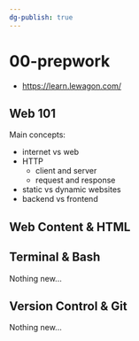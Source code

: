 ```yaml
---
dg-publish: true
---
```

# 00-prepwork

- <https://learn.lewagon.com/>

## Web 101

Main concepts:

- internet vs web
- HTTP
    - client and server
    - request and response
- static vs dynamic websites
- backend vs frontend

## Web Content & HTML



## Terminal & Bash

Nothing new...

## Version Control & Git

Nothing new...


